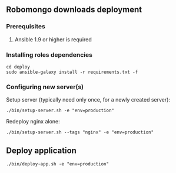 ## Robomongo downloads deployment



### Prerequisites

1. Ansible 1.9 or higher is required

### Installing roles dependencies

```
cd deploy
sudo ansible-galaxy install -r requirements.txt -f
```

### Configuring new server(s)

Setup server (typically need only once, for a newly created server):
```
./bin/setup-server.sh -e "env=production"
```

Redeploy nginx alone:

```
./bin/setup-server.sh --tags "nginx" -e "env=production"
```

## Deploy application

```
./bin/deploy-app.sh -e "env=production"
```
